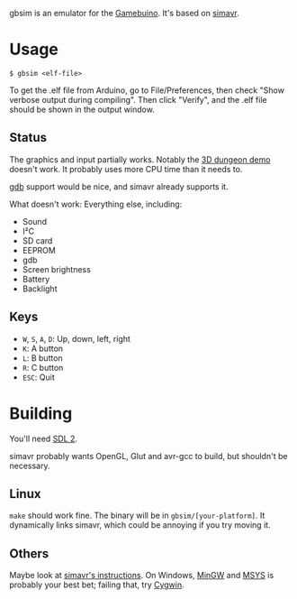 gbsim is an emulator for the [Gamebuino](http://gamebuino.com/).  It's based on [simavr](https://gitorious.org/simavr/).

Usage
======

    $ gbsim <elf-file>

To get the .elf file from Arduino, go to File/Preferences, then check "Show verbose output during compiling".  Then click "Verify", and the .elf file should be shown in the output window.

Status
------

The graphics and input partially works.  Notably the [3D dungeon demo](http://gamebuino.com/wiki/index.php?title=3D_dungeon_rendering) doesn't work.  It probably uses more CPU time than it needs to.

[gdb](https://www.gnu.org/software/gdb/) support would be nice, and simavr already supports it.

What doesn't work: Everything else, including:

 - Sound
 - I&sup2;C
 - SD card
 - EEPROM
 - gdb
 - Screen brightness
 - Battery
 - Backlight

Keys
------

 - `W`, `S`, `A`, `D`: Up, down, left, right
 - `K`: A button
 - `L`: B button
 - `R`: C button
 - `ESC`: Quit

Building
======

You'll need [SDL 2](http://libsdl.org/).

simavr probably wants OpenGL, Glut and avr-gcc to build, but shouldn't be necessary.

Linux
------
`make` should work fine.  The binary will be in `gbsim/[your-platform]`.  It dynamically links simavr, which could be annoying if you try moving it.

Others
------

Maybe look at [simavr's instructions](https://gitorious.org/simavr/pages/GetStarted).  On Windows, [MinGW](http://mingw.org/) and [MSYS](http://mingw.org/wiki/MSYS) is probably your best bet; failing that, try [Cygwin](http://cygwin.com/).
